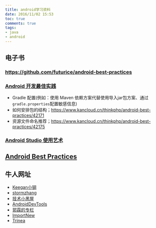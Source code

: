 ```yaml
---
title: android学习资料
date: 2016/11/02 15:53
toc: true
comments: true
tags:
- java
- android
---
```


## 电子书
### https://github.com/futurice/android-best-practices

### [Android 开发最佳实践](http://www.kancloud.cn/thinkphp/android-best-practices)
- Gradle 配置(例如：使用 Maven 依赖方案代替使用导入jar包方案、通过`gradle.properties`配置敏感信息)
- 如何安排包的结构；https://www.kancloud.cn/thinkphp/android-best-practices/42171
- 资源文件命名推荐；https://www.kancloud.cn/thinkphp/android-best-practices/42175

### [Android Studio 使用艺术](https://www.gitbook.com/book/quanke/android-studio/details)

## [Android Best Practices](https://github.com/futurice/android-best-practices)


## 牛人网址
- [Keegan小钢](http://keeganlee.me/archive)
- [stormzhang](http://stormzhang.com)
- [技术小黑屋](http://droidyue.com/)
- [AndroidDevTools](http://androiddevtools.cn/)
- [郭霖的专栏](http://blog.csdn.net/guolin_blog)
- [ImportNew](http://www.importnew.com/)
- [Trinea](http://www.trinea.cn/)
